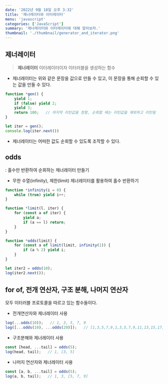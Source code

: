 ```yaml
---
date: '2022년 9월 18일 오후 3:32'
title: '제너레이터와 이터레이터'
menu: 'javascript'
categories: ['JavaScript']
summary: '제너레이터와 이터레이터에 대해 알아보자.'
thumbnail: './thumbnail/generator_and_iterator.png'
---
```

## 제너레이터

> **제너레이터**
> 이터레이터이자 이터러블을 생성하는 함수
- 제너레이터는 위와 같은 문장을 값으로 만들 수 있고, 이 문장을 통해 순회할 수 있는 값을 만들 수 있다.

```jsx
function *gen() {
	yield 1;
	if (false) yield 2;
	yield 3;
	return 100;   // 마지막 리턴값을 정함, 순회할 때는 리턴값을 제외하고 리턴됨
}

let iter = gen();
console.log(iter.next())
```

- 제너레이터는 어떠한 값도 순회할 수 있도록 조작할 수 있다.

## odds

: 홀수만 반환하여 순회하는 제너레이터 만들기

- 무한 수열(infinity), 제한(limit) 제너레이터를 활용하여 홀수 반환하기

```jsx
function *infinity(i = 0) {
	while (true) yield i++;
}

function *limit(l, iter) {
	for (const a of iter) {
		yield a;
		if (a == l) return;
	}
}

function *odds(limit) {
	for (const a of limit(limit, infinity(1)) {
		if (a % 2) yield i;
	}
}

let iter2 = odds(10);
log(iter2.next());
```

## for of, 전개 연산자, 구조 분해, 나머지 연산자

모두 이터러블 프로토콜을 따르고 있는 함수들이다.

- 전개연산자와 제너레이터 사용

```jsx
log(...odds(10));   // 1, 3, 5, 7, 9
log([...odds(10), ...odds(20)]);   // [1,3,5,7,9,1,3,5,7,9,11,13,15,17,19]
```

- 구조분해와 제너레이터 사용

```jsx
const [head, ...tail] = odds(5);
log(head, tail);   // 1, [3, 5]
```

- 나머지 연산자와 제너레이터 사용

```jsx
const [a, b, ...tail] = odds(5);
log(a, b, tail);   // 1, 3, [5, 7, 9]
```